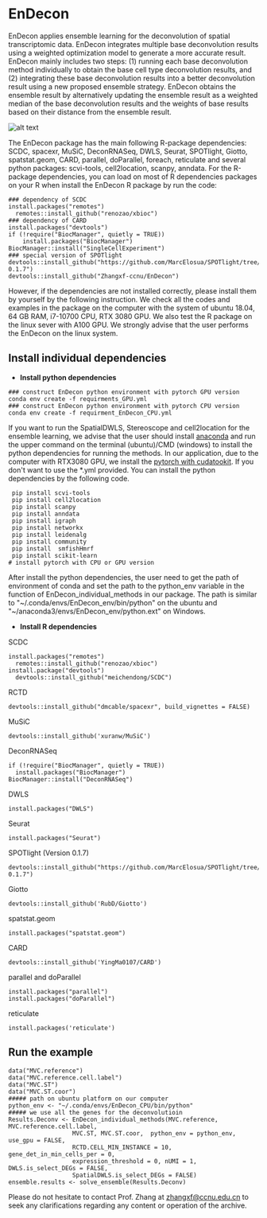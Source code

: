 # EnDecon
EnDecon applies ensemble learning for the deconvolution of spatial
transcriptomic data. EnDecon integrates multiple base deconvolution results using a weighted
optimization model to generate a more accurate result. EnDecon mainly
includes two steps: (1) running each base deconvolution method
individually to obtain the base cell type deconvolution results, and (2)
integrating these base deconvolution results into a better deconvolution
result using a new proposed ensemble strategy. EnDecon obtains the
ensemble result by alternatively updating the ensemble result as a
weighted median of the base deconvolution results and the weights of
base results based on their distance from the ensemble result. 

![alt
text](https://github.com/keyalone/EnDecon/blob/main/docs/Figure1.png?raw=true)

The EnDecon package has the main following R-package dependencies: SCDC,
spacexr, MuSiC, DeconRNASeq, DWLS, Seurat, SPOTlight, Giotto,
spatstat.geom, CARD, parallel, doParallel, foreach, reticulate and
several python packages: scvi-tools, cell2location, scanpy, anndata. For
the R-package dependencies, you can load on most of R dependencies
packages on your R when install the EnDecon R package by run the code:
```buildoutcfg  
### dependency of SCDC
install.packages("remotes")
  remotes::install_github("renozao/xbioc")
### dependency of CARD
install.packages("devtools")
if (!require("BiocManager", quietly = TRUE))
    install.packages("BiocManager")
BiocManager::install("SingleCellExperiment")
### special version of SPOTlight
devtools::install_github("https://github.com/MarcElosua/SPOTlight/tree/spotlight-0.1.7")
devtools::install_github("Zhangxf-ccnu/EnDecon")
```
However, if the dependencies are not installed correctly, please install them by
yourself by the following instruction. We check all the codes and
examples in the package on the computer with the system of ubuntu 18.04,
64 GB RAM, i7-10700 CPU, RTX 3080 GPU. We also test the R package on the
linux sever with A100 GPU. We strongly advise that the user performs the EnDecon on the linux system.

## Install individual dependencies

-   **Install python dependencies**

``` buildoutcfg
### construct EnDecon python environment with pytorch GPU version 
conda env create -f requirments_GPU.yml
### construct EnDecon python environment with pytorch CPU version
conda env create -f requirment_EnDecon_CPU.yml
```

If you want to run the SpatialDWLS, Stereoscope and cell2location
for the ensemble learning, we advise that the user should install
[anaconda](https://www.anaconda.com/) and run the upper command on the
terminal (ubuntu)/CMD (windows) to install the python dependencies for
running the methods. In our application, due to the computer with
RTX3080 GPU, we install the [pytorch with
cudatookit](https://pytorch.org/). If you don't want to use the \*.yml
provided. You can install the python dependencies by the following code.

``` buildoutcfg
 pip install scvi-tools
 pip install cell2location
 pip install scanpy
 pip install anndata
 pip install igraph
 pip install networkx
 pip install leidenalg
 pip install community
 pip install  smfishHmrf
 pip install scikit-learn
# install pytorch with CPU or GPU version
```

After install the python dependencies, the user need to get the path of
environment of conda and set the path to the python_env variable in the
function of EnDecon_individual_methods in our package. The path is
similar to "\~/.conda/envs/EnDecon_env/bin/python" on the ubuntu and
"\~/anaconda3/envs/EnDecon_env/python.ext" on Windows. 

- **Install R dependencies** 

SCDC
``` buildoutcfg
install.packages("remotes")
  remotes::install_github("renozao/xbioc")
install.package("devtools")
  devtools::install_github("meichendong/SCDC")
```
RCTD
``` buildoutcfg
devtools::install_github("dmcable/spacexr", build_vignettes = FALSE)
```
MuSiC
``` buildoutcfg
devtools::install_github('xuranw/MuSiC')
```
DeconRNASeq
``` buildoutcfg
if (!require("BiocManager", quietly = TRUE))
  install.packages("BiocManager")
BiocManager::install("DeconRNASeq")
```
DWLS
``` buildoutcfg
install.packages("DWLS")
```
Seurat
``` buildoutcfg
install.packages("Seurat")
```
SPOTlight (Version 0.1.7)
``` buildoutcfg
devtools::install_github("https://github.com/MarcElosua/SPOTlight/tree/spotlight-0.1.7")
```
Giotto
``` buildoutcfg
devtools::install_github('RubD/Giotto')
```
spatstat.geom
``` buildoutcfg
install.packages("spatstat.geom")
```
CARD 
``` buildoutcfg 
devtools::install_github('YingMa0107/CARD') 
``` 
parallel and doParallel
``` buildoutcfg 
install.packages("parallel")
install.packages("doParallel")
```  
reticulate
``` buildoutcfg
install.packages('reticulate')
```

## Run the example

``` buildoutcfg
data("MVC.reference")
data("MVC.reference.cell.label")
data("MVC.ST")
data("MVC.ST.coor")
##### path on ubuntu platform on our computer
python_env <- "~/.conda/envs/EnDecon_CPU/bin/python"
##### we use all the genes for the deconvolutioin
Results.Deconv <- EnDecon_individual_methods(MVC.reference, MVC.reference.cell.label,
                  MVC.ST, MVC.ST.coor,  python_env = python_env, use_gpu = FALSE,
                  RCTD.CELL_MIN_INSTANCE = 10, gene_det_in_min_cells_per = 0,
                  expression_threshold = 0, nUMI = 1, DWLS.is_select_DEGs = FALSE,
                  SpatialDWLS.is_select_DEGs = FALSE)
ensemble.results <- solve_ensemble(Results.Deconv)
```

Please do not hesitate to contact Prof. Zhang at zhangxf@ccnu.edu.cn
to seek any clarifications regarding any content or operation of the
archive.
